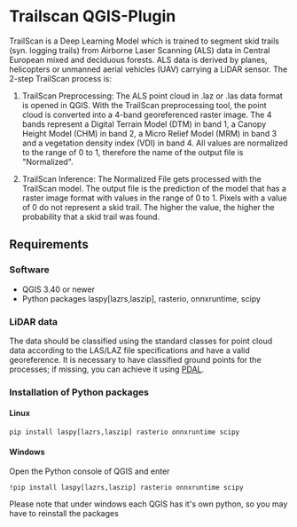 # Trailscan QGIS-Plugin

TrailScan is a Deep Learning Model which is trained to segment skid trails (syn. logging trails)  from Airborne Laser Scanning (ALS) data in Central European mixed and deciduous forests. ALS data is derived by planes, helicopters or unmanned aerial vehicles (UAV) carrying a LiDAR sensor. The 2-step TrailScan process is:

1. TrailScan Preprocessing: The ALS point cloud in .laz or .las data format is opened in QGIS. With the TrailScan preprocessing tool, the point cloud is converted into a 4-band georeferenced raster image. The 4 bands represent a Digital Terrain Model (DTM) in band 1, a Canopy Height Model (CHM) in band 2, a Micro Relief Model (MRM) in band 3 and a vegetation density index (VDI) in band 4. All values are normalized to the range of 0 to 1, therefore the name of the output file is "Normalized".

2. TrailScan Inference: The Normalized File gets processed with the TrailScan model. The output file is the prediction of the model that has a raster image format with values in the range of 0 to 1. Pixels with a value of 0 do not represent a skid trail. The higher the value, the higher the probability that a skid trail was found. 

## Requirements 

### Software

- QGIS 3.40 or newer
- Python packages laspy[lazrs,laszip], rasterio, onnxruntime, scipy

### LiDAR data

The data should be classified using the standard classes for point cloud data according to the LAS/LAZ file specifications and have a valid georeference. It is necessary to have classified ground points for the processes; if missing, you can achieve it using [PDAL](https://pdal.io/).

### Installation of Python packages

#### Linux 

    pip install laspy[lazrs,laszip] rasterio onnxruntime scipy

#### Windows

Open the Python console of QGIS and enter 

    !pip install laspy[lazrs,laszip] rasterio onnxruntime scipy

Please note that under windows each QGIS has it's own python, so you may have to reinstall the packages